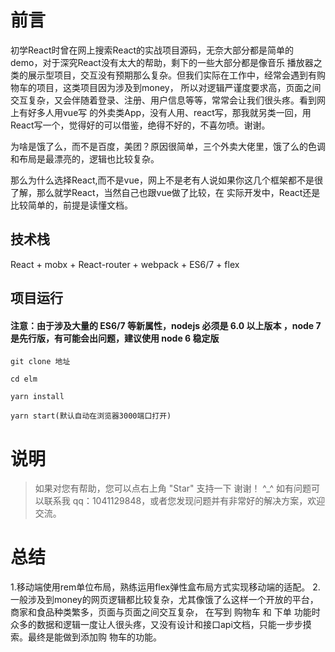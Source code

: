 # 前言
初学React时曾在网上搜索React的实战项目源码，无奈大部分都是简单的demo，对于深究React没有太大的帮助，剩下的一些大部分都是像音乐
播放器之类的展示型项目，交互没有预期那么复杂。但我们实际在工作中，经常会遇到有购物车的项目，这类项目因为涉及到money，
所以对逻辑严谨度要求高，页面之间交互复杂，又会伴随着登录、注册、用户信息等等，常常会让我们很头疼。看到网上有好多人用vue写
的外卖类App，没有人用、react写，那我就另类一回，用React写一个，觉得好的可以借鉴，绝得不好的，不喜勿喷。谢谢。

为啥是饿了么，而不是百度，美团？原因很简单，三个外卖大佬里，饿了么的色调和布局是最漂亮的，逻辑也比较复杂。

那么为什么选择React,而不是vue，网上不是老有人说如果你这几个框架都不是很了解，那么就学React，当然自己也跟vue做了比较，在
实际开发中，React还是比较简单的，前提是读懂文档。

## 技术栈
React + mobx + React-router + webpack + ES6/7 + flex

## 项目运行

#### 注意：由于涉及大量的 ES6/7 等新属性，nodejs 必须是 6.0 以上版本 ，node 7 是先行版，有可能会出问题，建议使用 node 6 稳定版

```
git clone 地址  

cd elm

yarn install

yarn start(默认自动在浏览器3000端口打开)

```
# 说明
>  如果对您有帮助，您可以点右上角 "Star" 支持一下 谢谢！ ^_^
>  如有问题可以联系我 qq：1041129848，或者您发现问题并有非常好的解决方案，欢迎交流。

# 总结
1.移动端使用rem单位布局，熟练运用flex弹性盒布局方式实现移动端的适配。
2.一般涉及到money的网页逻辑都比较复杂，尤其像饿了么这样一个开放的平台，商家和食品种类繁多，页面与页面之间交互复杂，
在写到 购物车 和 下单 功能时众多的数据和逻辑一度让人很头疼，又没有设计和接口api文档，只能一步步摸索。最终是能做到添加购
物车的功能。
